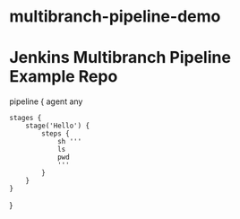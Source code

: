 # multibranch-pipeline-demo
# Jenkins Multibranch Pipeline Example Repo 

pipeline {
    agent any

    stages {
        stage('Hello') {
            steps {
                sh '''
                ls 
                pwd
                '''
            }
        }
    }
}
